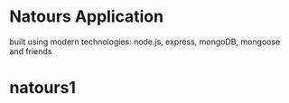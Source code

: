 # Natours Application

built using modern technologies: node.js, express, mongoDB, mongoose and friends
# natours1
